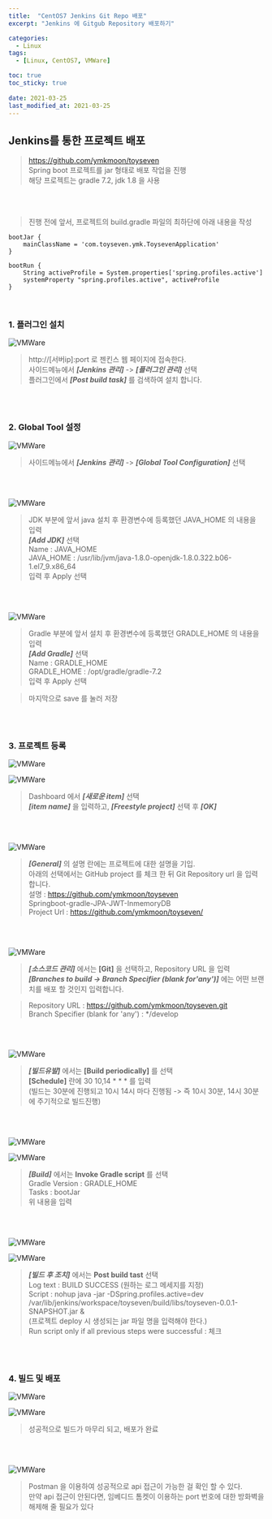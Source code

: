 ```yaml
---
title:  "CentOS7 Jenkins Git Repo 배포"
excerpt: "Jenkins 에 Gitgub Repository 배포하기"

categories:
  - Linux
tags:
  - [Linux, CentOS7, VMWare]

toc: true
toc_sticky: true
 
date: 2021-03-25
last_modified_at: 2021-03-25
---
```


## Jenkins를 통한 프로젝트 배포
> https://github.com/ymkmoon/toyseven <br>
> Spring boot 프로젝트를 jar 형태로 배포 작업을 진행 <br>
> 해당 프로젝트는 gradle 7.2, jdk 1.8 을 사용

<br><br>

> 진행 전에 앞서, 프로젝트의 build.gradle 파일의 최하단에 아래 내용을 작성

```
bootJar {
	mainClassName = 'com.toyseven.ymk.ToysevenApplication'
}

bootRun {
	String activeProfile = System.properties['spring.profiles.active']
	systemProperty "spring.profiles.active", activeProfile
}
```

<br>



### 1. 플러그인 설치

![VMWare](/assets/image/linux/Centos_jenkins_01.PNG)

  > http://[서버ip]:port 로 젠킨스 웹 페이지에 접속한다. <br>
  > 사이드메뉴에서 ***[Jenkins 관리]*** -> ***[플러그인 관리]*** 선택 <br>
  > 플러그인에서 ***[Post build task]*** 를 검색하여 설치 합니다.

<br>
<br>

### 2. Global Tool 설정

![VMWare](/assets/image/linux/Centos_jenkins_02.PNG)

  > 사이드메뉴에서 ***[Jenkins 관리]*** -> ***[Global Tool Configuration]*** 선택 <br>

<br>
<br>


![VMWare](/assets/image/linux/Centos_jenkins_03.PNG)

  > JDK 부분에 앞서 java 설치 후 환경변수에 등록했던 JAVA_HOME 의 내용을 입력 <br>
  > ***[Add JDK]*** 선택 <br>
  > Name : JAVA_HOME<br>
  > JAVA_HOME : /usr/lib/jvm/java-1.8.0-openjdk-1.8.0.322.b06-1.el7_9.x86_64 <br>
  > 입력 후 Apply 선택

<br>
<br>

![VMWare](/assets/image/linux/Centos_jenkins_04.PNG)

  > Gradle 부분에 앞서 설치 후 환경변수에 등록했던 GRADLE_HOME 의 내용을 입력 <br>
  > ***[Add Gradle]*** 선택 <br>
  > Name : GRADLE_HOME<br>
  > GRADLE_HOME : /opt/gradle/gradle-7.2 <br>
  > 입력 후 Apply 선택

  > 마지막으로 save 를 눌러 저장

<br>
<br>

### 3. 프로젝트 등록

![VMWare](/assets/image/linux/Centos_jenkins_05.PNG)

![VMWare](/assets/image/linux/Centos_jenkins_06.PNG)

  > Dashboard 에서 ***[새로운 item]*** 선택 <br>
  > ***[item name]*** 을 입력하고, ***[Freestyle project]*** 선택 후 ***[OK]*** <br>

<br><br>

![VMWare](/assets/image/linux/Centos_jenkins_07.PNG)

  > ***[General]*** 의 설명 란에는 프로젝트에 대한 설명을 기입. <br>
  > 아래의 선택에서는 GitHub project 를 체크 한 뒤 Git Repository url 을 입력 합니다. <br>
  > 설명 : https://github.com/ymkmoon/toyseven <br>
          Springboot-gradle-JPA-JWT-InmemoryDB <br>
  > Project Url : https://github.com/ymkmoon/toyseven/

<br><br>

![VMWare](/assets/image/linux/Centos_jenkins_08.PNG)
  
  > ***[소스코드 관리]*** 에서는 **[Git]** 을 선택하고, Repository URL 을 입력 <br>
  > ***[Branches to build -> Branch Specifier (blank for'any')]*** 에는 어떤 브랜치를 배포 할 것인지 입력합니다. <br>

  > Repository URL : https://github.com/ymkmoon/toyseven.git <br>
  > Branch Specifier (blank for 'any') : */develop <br>

<br><br>

![VMWare](/assets/image/linux/Centos_jenkins_09.PNG)

  > ***[빌드유발]*** 에서는 **[Build periodically]** 를 선택 <br>
  > **[Schedule]** 란에 30 10,14 * * * 를 입력  <br>
  > (빌드는 30분에 진행되고 10시 14시 마다 진행됨
			-> 즉 10시 30분, 14시 30분에 주기적으로 빌드진행) <br>

<br><br>

![VMWare](/assets/image/linux/Centos_jenkins_10.PNG)

![VMWare](/assets/image/linux/Centos_jenkins_11.PNG)

  > ***[Build]***  에서는 **Invoke Gradle script** 를 선택 <br>
  > Gradle Version : GRADLE_HOME <br>
  > Tasks : bootJar <br>
  > 위 내용을 입력

<br><br>

![VMWare](/assets/image/linux/Centos_jenkins_12.PNG)

![VMWare](/assets/image/linux/Centos_jenkins_13.PNG)

  > ***[빌드 후 조치]*** 에서는 **Post build tast** 선택 <br>
  > Log text : BUILD SUCCESS (원하는 로그 메세지를 지정) <br>
  > Script : nohup java -jar -DSpring.profiles.active=dev /var/lib/jenkins/workspace/toyseven/build/libs/toyseven-0.0.1-SNAPSHOT.jar & <br>
  > (프로젝트 deploy 시 생성되는 jar 파일 명을 입력해야 한다.) <br>
  > Run script only if all previous steps were successful : 체크 <br>


<br><br>

### 4. 빌드 및 배포

![VMWare](/assets/image/linux/Centos_jenkins_14.PNG)


![VMWare](/assets/image/linux/Centos_jenkins_15.PNG)


  > 성공적으로 빌드가 마무리 되고, 배포가 완료 

<br><br>


![VMWare](/assets/image/linux/Centos_jenkins_16.PNG)

  > Postman 을 이용하여 성공적으로 api 접근이 가능한 걸 확인 할 수 있다. <br>
  > 만약 api 접근이 안된다면, 임베디드 톰켓이 이용하는 port 번호에 대한 방화벽을 해제해 줄 필요가 있다 <br>
  

<br><br>




